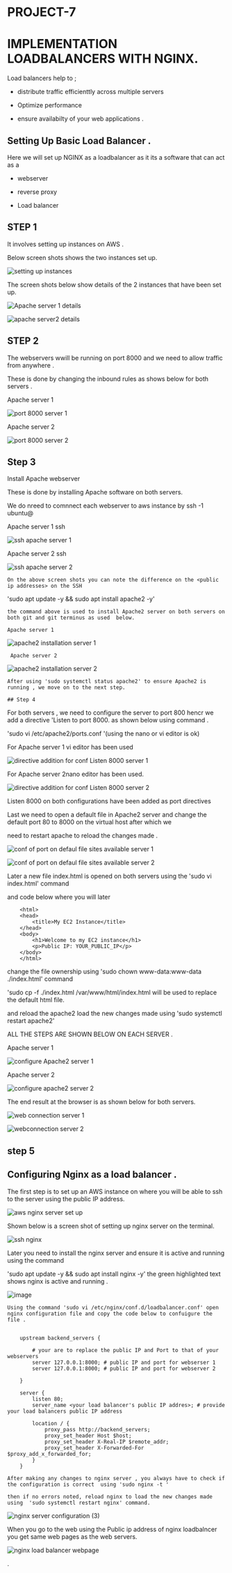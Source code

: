 # PROJECT-7

# IMPLEMENTATION  LOADBALANCERS WITH NGINX.

 Load balancers  help to ;

-  distribute  traffic efficienttly  across multiple servers 

- Optimize performance 

-  ensure availabilty of your web applications .

##  Setting Up Basic Load Balancer .

 Here we will set up NGINX as a loadbalancer as it its a software that can act as a 

- webserver 

-  reverse proxy

-  Load balancer 

## STEP 1 

 It involves setting up instances on AWS .

 Below screen shots shows the two instances set up.

![setting up instances](https://github.com/NANA-2016/PROJECT-7/assets/141503408/bc585e5f-e2f5-4cc8-a6b3-fd847e541a39)

 The screen shots below show details of the 2 instances that have been set up.

 ![Apache server 1 details](https://github.com/NANA-2016/PROJECT-7/assets/141503408/e4174392-c436-47af-a912-67c5ce4958d5)

![apache server2 details](https://github.com/NANA-2016/PROJECT-7/assets/141503408/c068e904-8bc9-4641-bfd5-2ef588233ad2)

## STEP 2

 The webservers wwill be running on port 8000 and we need to allow traffic from anywhere .

These is done by changing the inbound rules as shows below for both servers .

Apache server 1

![port 8000  server 1](https://github.com/NANA-2016/PROJECT-7/assets/141503408/aaff9b32-04f1-4a3a-9d9d-2c951a668915)

Apache server 2

![port 8000 server 2](https://github.com/NANA-2016/PROJECT-7/assets/141503408/2061fb9b-7f43-4f45-bbfc-3ea869e3f3d8)

 ## Step 3

 Install Apache webserver 

  These is done by installing Apache software on both servers.

   We do  nreed to comnnect each webserver to aws instance by ssh -1 <PEM KEY> ubuntu@<public ip adress of the instance >

   Apache server 1 ssh
    
![ssh apache server 1](https://github.com/NANA-2016/PROJECT-7/assets/141503408/75cb45fc-1fc5-4d4c-ab66-5a96c613ee89)
 
   Apache server 2 ssh

   ![ssh apache server 2](https://github.com/NANA-2016/PROJECT-7/assets/141503408/bf563794-21af-4360-8219-8da18a57c4b7)

    On the above screen shots you can note the difference on the <public ip addresses> on the SSH

   'sudo apt update -y &&  sudo apt install apache2 -y'

    the command above is used to install Apache2 server on both servers on both git and git terminus as used  below. 

    Apache server 1  

  ![apache2 installation server 1](https://github.com/NANA-2016/PROJECT-7/assets/141503408/9dc74337-4c54-4c5e-9be4-10b298fef583)


   
     Apache server 2

   ![apache2 installation server 2](https://github.com/NANA-2016/PROJECT-7/assets/141503408/c40029f8-1def-41ad-ae16-a0a82d619300)

    After using 'sudo systemctl status apache2' to ensure Apache2 is running , we move on to the next step.

    ## Step 4
    
For both servers , we need to configure the server to port 800 hencr we add  a directive 'Listen to port 8000. as shown below using command .

 'sudo vi /etc/apache2/ports.conf '(using the nano or vi editor is ok)

 For Apache server 1 vi editor has been used
 
 ![directive addition for conf Listen 8000 server 1](https://github.com/NANA-2016/PROJECT-7/assets/141503408/b06269b2-e058-4dc1-8de1-8acc1b463713)

 For Apache server 2nano editor has been used.
 
 ![directive addition for conf Listen 8000 server 2](https://github.com/NANA-2016/PROJECT-7/assets/141503408/f407fe1a-af8d-42cd-8c1f-c4f5c1d1f8da)

  Listen 8000 on both configurations have been added as port directives 
  

   Last we need to open a default file in Apache2 server and change the default port 80 to 8000 on the virtual host after which we
   
   need to restart apache to reload the changes made .

 ![conf of port on defaul file sites available server 1](https://github.com/NANA-2016/PROJECT-7/assets/141503408/e50abcd6-b90d-4ca9-b5d6-3d9ea41b8a74)

 ![conf of port on defaul file sites available server 2](https://github.com/NANA-2016/PROJECT-7/assets/141503408/98f023d2-2376-4011-bca0-1ff0a0ed785c)

  Later a new file index.html is opened on both servers using the 'sudo vi index.html'  command 
  
  and code below where you will later       
  
  <!DOCTYPE html>
        <html>
        <head>
            <title>My EC2 Instance</title>
        </head>
        <body>
            <h1>Welcome to my EC2 instance</h1>
            <p>Public IP: YOUR_PUBLIC_IP</p>
        </body>
        </html>


  
  
  change the file ownership using 'sudo chown www-data:www-data ./index.html' command 
  
  'sudo cp -f ./index.html /var/www/html/index.html will be used to replace the default html file.
  
 and reload the apache2 load the new changes made  using 'sudo systemctl restart apache2'

  ALL THE STEPS ARE SHOWN BELOW ON EACH SERVER .

   Apache server 1

   ![configure Apache2 server  1](https://github.com/NANA-2016/PROJECT-7/assets/141503408/82561996-e633-4575-a63f-9bbd1913f8e2)

   Apache server 2

   ![configure apache2 server 2](https://github.com/NANA-2016/PROJECT-7/assets/141503408/bcd8facc-ad6f-45f9-8e23-a8f6762e01cc)

   The end result at the browser is as shown below  for both servers.

  ![web connection server 1](https://github.com/NANA-2016/PROJECT-7/assets/141503408/b0b2e1fb-2e70-472c-bda7-5dc862ac8a04)

  ![webconnection server 2](https://github.com/NANA-2016/PROJECT-7/assets/141503408/96c75b1a-73ae-46dc-9833-a99489a2fef6)


 ## step 5 
 
 ## Configuring Nginx as a load balancer .

  The first step is to set up an AWS instance on where you will be able to ssh to the server using the public IP address.

  ![aws nginx server set up](https://github.com/NANA-2016/PROJECT-7/assets/141503408/0f40bae1-76d0-4ed5-8ca1-e0b5da81e540)

 Shown below is a screen shot of setting up nginx server on the terminal.

  ![ssh nginx](https://github.com/NANA-2016/PROJECT-7/assets/141503408/52b0f405-67bd-4e72-8981-d3350237d00e)

  Later you need to install the nginx server and ensure it is active and running using the command 
  
  'sudo apt update -y && sudo apt install nginx -y' the green highlighted text  shows nginx is  active and running .

![image](https://github.com/NANA-2016/PROJECT-7/assets/141503408/c6c50de4-50e9-4c2e-a50e-1aa42fe2b987)

  

    Using the command 'sudo vi /etc/nginx/conf.d/loadbalancer.conf' open nginx configuration file and copy the code below to confuigure the file .

            
        upstream backend_servers {

            # your are to replace the public IP and Port to that of your webservers
            server 127.0.0.1:8000; # public IP and port for webserser 1
            server 127.0.0.1:8000; # public IP and port for webserver 2

        }

        server {
            listen 80;
            server_name <your load balancer's public IP addres>; # provide your load balancers public IP address

            location / {
                proxy_pass http://backend_servers;
                proxy_set_header Host $host;
                proxy_set_header X-Real-IP $remote_addr;
                proxy_set_header X-Forwarded-For $proxy_add_x_forwarded_for;
            }
        }

    After making any changes to nginx server , you always have to check if the configuration is correct  using 'sudo nginx -t '
    
    then if no errors noted, reload nginx to load the new changes made using  'sudo systemctl restart nginx' command.
    
 ![nginx server configuration (3)](https://github.com/NANA-2016/PROJECT-7/assets/141503408/2444f74d-335e-4524-b318-430c7a0fc308)
   
 When you go to the web using the Public ip address of nginx loadbalncer you get same web pages as the web servers. 

![nginx load balancer webpage](https://github.com/NANA-2016/PROJECT-7/assets/141503408/8a49598c-56f7-4675-a7cd-02de5e666c37)



  
.

    





 

  

 


    



   


 

    
   



   


 
 


 

    

   


     

     

 

    


   

   









 


